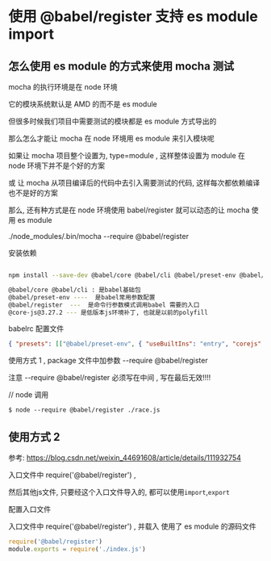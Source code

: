 # 使用 @babel/register 支持 es module import

## 怎么使用 es module 的方式来使用 mocha 测试

mocha 的执行环境是在 node 环境

它的模块系统默认是 AMD 的而不是 es module

但很多时候我们项目中需要测试的模块都是 es module 方式导出的

那么怎么才能让 mocha 在 node 环境用 es module 来引入模块呢

如果让 mocha 项目整个设置为, type=module , 这样整体设置为 module 在 node 环境下并不是个好的方案

或 让 mocha 从项目编译后的代码中去引入需要测试的代码, 这样每次都依赖编译也不是好的方案

那么, 还有种方式是在 node 环境使用 babel/register 就可以动态的让 mocha 使用 es module

./node_modules/.bin/mocha --require @babel/register

安装依赖

```sh

npm install --save-dev @babel/core @babel/cli @babel/preset-env @babel/register core-js@3.27.2

@babel/core @babel/cli : 是babel基础包
@babel/preset-env ----  是babel常用参数配置
@babel/register  ---  是命令行参数模式调用babel 需要的入口
@core-js@3.27.2 --- 是低版本js环境补丁, 也就是以前的polyfill
```

babelrc 配置文件

```json
{ "presets": [["@babel/preset-env", { "useBuiltIns": "entry", "corejs": "3.22" }]] }
```

使用方式 1 , package 文件中加参数 --require @babel/register

注意 --require @babel/register 必须写在中间 , 写在最后无效!!!!

// node 调用

`$ node --require @babel/register ./race.js`

## 使用方式 2

参考: <https://blog.csdn.net/weixin_44691608/article/details/111932754>

入口文件中 require('@babel/register') ,

然后其他js文件, 只要经这个入口文件导入的, 都可以使用`import`,`export`

配置入口文件

入口文件中 require('@babel/register') , 并载入 使用了 es module 的源码文件

```js
require('@babel/register')
module.exports = require('./index.js')
```

